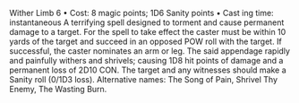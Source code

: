   Wither Limb 6
• Cost:  8 magic points; 1D6 Sanity points
•
 Cast
ing time: instantaneous
A terrifying spell designed to torment and cause permanent 
damage to a target. For the spell to take effect the caster 
must be within 10 yards of the target and succeed in an 
opposed POW roll with the target. If successful, the caster 
nominates an arm or leg. The said appendage rapidly and 
painfully withers and shrivels; causing 1D8 hit points of 
damage and a permanent loss of 2D10 CON. The target 
and any witnesses should make a Sanity roll (0/1D3 loss).
Alternative names: The Song of Pain, Shrivel Thy Enemy, 
The Wasting Burn.

